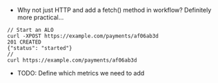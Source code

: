 - Why not just HTTP and add a fetch() method in workflow?
  Definitely more practical...

```
// Start an ALO
curl -XPOST https://example.com/payments/af06ab3d
201 CREATED
{"status": "started"}
//
curl https://example.com/payments/af06ab3d
```

- TODO: Define which metrics we need to add
